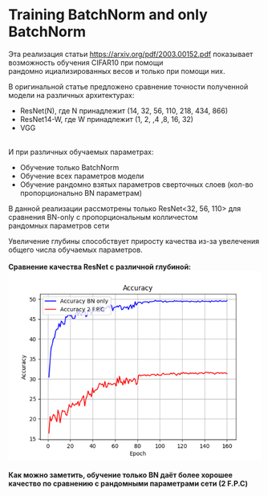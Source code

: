 # Training BatchNorm and only BatchNorm

Эта реализация статьи https://arxiv.org/pdf/2003.00152.pdf показывает возможность обучения CIFAR10 при помощи <br>
рандомно ициализированных весов и только при помощи них.

В оригинальной статье предложено сравнение точности полученной модели на различных архитектурах:
 <ul>
 <li>ResNet(N), где N принадлежит (14, 32, 56, 110, 218, 434, 866) </li>
 <li>ResNet14-W, где W принадлежит (1, 2, ,4 ,8, 16, 32)</li>
 <li>VGG</li>
 </ul>
 <br>
И при различных обучаемых параметрах:
<ul>
    <li>Обучение только BatchNorm </li>
    <li>Обучение всех параметров модели</li>
    <li>Обучение рандомно взятых параметров сверточных слоев (кол-во пропорционально BN параметрам)</li>
</ul>

В данной реализации рассмотрены только ResNet<32, 56, 110> для сравнения BN-only с пропорциональным колличестом<br>
рандомных параметров сети

Увеличение глубины способствует приросту качества из-за увелечения общего числа обучаемых параметров. <br><br>
<b>Сравнение качества ResNet с различной глубиной:<b><br>
![image](images/ResNet32/accuracy.png?raw=true")
<br>
<br>
Как можно заметить, обучение только BN даёт более хорошее качество по сравнению с рандомными параметрами сети (2 F.P.C)
